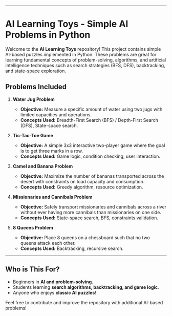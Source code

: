 
---

# **AI Learning Toys - Simple AI Problems in Python**

Welcome to the **AI Learning Toys** repository! This project contains simple AI-based puzzles implemented in Python. These problems are great for learning fundamental concepts of problem-solving, algorithms, and artificial intelligence techniques such as search strategies (BFS, DFS), backtracking, and state-space exploration.

## **Problems Included**

1. **Water Jug Problem**  
   - **Objective:** Measure a specific amount of water using two jugs with limited capacities and operations.  
   - **Concepts Used:** Breadth-First Search (BFS) / Depth-First Search (DFS), State-space search.  

2. **Tic-Tac-Toe Game**  
   - **Objective:** A simple 3x3 interactive two-player game where the goal is to get three marks in a row.  
   - **Concepts Used:** Game logic, condition checking, user interaction.  

3. **Camel and Banana Problem**  
   - **Objective:** Maximize the number of bananas transported across the desert with constraints on load capacity and consumption.  
   - **Concepts Used:** Greedy algorithm, resource optimization.  

4. **Missionaries and Cannibals Problem**  
   - **Objective:** Safely transport missionaries and cannibals across a river without ever having more cannibals than missionaries on one side.  
   - **Concepts Used:** State-space search, BFS, constraints validation.  

5. **8 Queens Problem**  
   - **Objective:** Place 8 queens on a chessboard such that no two queens attack each other.  
   - **Concepts Used:** Backtracking, recursive search.  

---

## **Who is This For?**
- Beginners in **AI and problem-solving**.
- Students learning **search algorithms, backtracking, and game logic**.
- Anyone who enjoys **classic AI puzzles**!

Feel free to contribute and improve the repository with additional AI-based problems!
